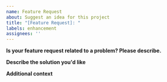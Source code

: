 ```yaml
---
name: Feature Request
about: Suggest an idea for this project
title: "[Feature Request]: "
labels: enhancement
assignees: ''
---
```


**Is your feature request related to a problem? Please describe.**
<!-- A clear and concise description of what the problem is. Ex. I'm always frustrated when [...] -->
<!-- <ul>
    <li>feature description
    <li>feature description
    <li>feature description
</ul> -->

**Describe the solution you'd like**
<!-- A clear and concise description of what you want to happen. -->
<!-- <ul>
    <li>Solution Approach 1
    <li>Solution Approach 2 (if any)
    <li>Solution Approach 3 (if any)
</ul> -->

**Additional context**
<!-- Add any other context or screenshots about the feature request here. -->
<!-- <ul>
    <li>Files which can be referenced to be updated.
    <li>Any mentions to help navigate the solution to be built.
</ul> -->